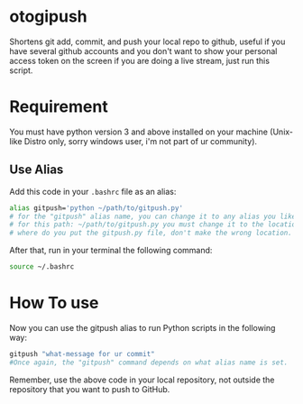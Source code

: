 # otogipush
Shortens git add, commit, and push your local repo to github, useful if you have several github accounts and you don't want to show your personal access token on the screen if you are doing a live stream, just run this script.

# Requirement
You must have python version 3 and above installed on your machine
(Unix-like Distro only, sorry windows user, i'm not part of ur community).

## Use Alias
Add this code in your `.bashrc` file as an alias:

```bash
alias gitpush='python ~/path/to/gitpush.py'
# for the "gitpush" alias name, you can change it to any alias you like.
# for this path: ~/path/to/gitpush.py you must change it to the location,
# where do you put the gitpush.py file, don't make the wrong location.
```
After that, run in your terminal the following command:

```bash
source ~/.bashrc
```

# How To use
Now you can use the gitpush alias to run Python scripts in the following way:

```bash
gitpush "what-message for ur commit"
#Once again, the "gitpush" command depends on what alias name is set.
```
Remember, use the above code in your local repository, not outside the repository that you want to push to GitHub.
